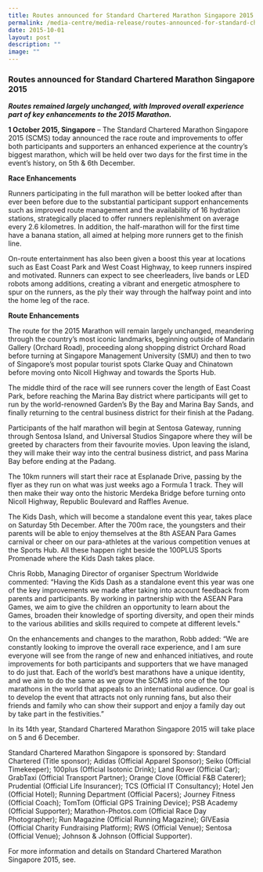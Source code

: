 ```yaml
---
title: Routes announced for Standard Chartered Marathon Singapore 2015
permalink: /media-centre/media-release/routes-announced-for-standard-chartered-marathon-singapore-2015/
date: 2015-10-01
layout: post
description: ""
image: ""
---
```

### **Routes announced for Standard Chartered Marathon Singapore 2015**
**_Routes remained largely unchanged, with Improved overall experience part of key enhancements to the 2015 Marathon._**

**1 October 2015, Singapore** – The Standard Chartered Marathon Singapore 2015 (SCMS) today announced the race route and improvements to offer both participants and supporters an enhanced experience at the country’s biggest marathon, which will be held over two days for the first time in the event’s history, on 5th & 6th December.

**Race Enhancements**

Runners participating in the full marathon will be better looked after than ever been before due to the substantial participant support enhancements such as improved route management and the availability of 16 hydration stations, strategically placed to offer runners replenishment on average every 2.6 kilometres. In addition, the half-marathon will for the first time have a banana station, all aimed at helping more runners get to the finish line.

On-route entertainment has also been given a boost this year at locations such as East Coast Park and West Coast Highway, to keep runners inspired and motivated. Runners can expect to see cheerleaders, live bands or LED robots among additions, creating a vibrant and energetic atmosphere to spur on the runners, as the ply their way through the halfway point and into the home leg of the race.

**Route Enhancements**

The route for the 2015 Marathon will remain largely unchanged, meandering through the country’s most iconic landmarks, beginning outside of Mandarin Gallery (Orchard Road), proceeding along shopping district Orchard Road before turning at Singapore Management University (SMU) and then to two of Singapore’s most popular tourist spots Clarke Quay and Chinatown before moving onto Nicoll Highway and towards the Sports Hub.

The middle third of the race will see runners cover the length of East Coast Park, before reaching the Marina Bay district where participants will get to run by the world-renowned Garden’s By the Bay and Marina Bay Sands, and finally returning to the central business district for their finish at the Padang.

Participants of the half marathon will begin at Sentosa Gateway, running through Sentosa Island, and Universal Studios Singapore where they will be greeted by characters from their favourite movies. Upon leaving the island, they will make their way into the central business district, and pass Marina Bay before ending at the Padang.

The 10km runners will start their race at Esplanade Drive, passing by the flyer as they run on what was just weeks ago a Formula 1 track. They will then make their way onto the historic Merdeka Bridge before turning onto Nicoll Highway, Republic Boulevard and Raffles Avenue.

The Kids Dash, which will become a standalone event this year, takes place on Saturday 5th December. After the 700m race, the youngsters and their parents will be able to enjoy themselves at the 8th ASEAN Para Games carnival or cheer on our para-athletes at the various competition venues at the Sports Hub. All these happen right beside the 100PLUS Sports Promenade where the Kids Dash takes place.

Chris Robb, Managing Director of organiser Spectrum Worldwide commented: “Having the Kids Dash as a standalone event this year was one of the key improvements we made after taking into account feedback from parents and participants. By working in partnership with the ASEAN Para Games, we aim to give the children an opportunity to learn about the Games, broaden their knowledge of sporting diversity, and open their minds to the various abilities and skills required to compete at different levels."

On the enhancements and changes to the marathon, Robb added: “We are constantly looking to improve the overall race experience, and I am sure everyone will see from the range of new and enhanced initiatives, and route improvements for both participants and supporters that we have managed to do just that. Each of the world’s best marathons have a unique identity, and we aim to do the same as we grow the SCMS into one of the top marathons in the world that appeals to an international audience. Our goal is to develop the event that attracts not only running fans, but also their friends and family who can show their support and enjoy a family day out by take part in the festivities.”

In its 14th year, Standard Chartered Marathon Singapore 2015 will take place on 5 and 6 December.

Standard Chartered Marathon Singapore is sponsored by: Standard Chartered (Title sponsor); Adidas (Official Apparel Sponsor); Seiko (Official Timekeeper); 100plus (Official Isotonic Drink); Land Rover (Official Car); GrabTaxi (Official Transport Partner); Orange Clove (Official F&B Caterer); Prudential (Official Life Insurancer); TCS (Official IT Consultancy); Hotel Jen (Official Hotel); Running Department (Official Pacers); Journey Fitness (Official Coach); TomTom (Official GPS Training Device); PSB Academy (Official Supporter); Marathon-Photos.com (Official Race Day Photographer); Run Magazine (Official Running Magazine); GIVEasia (Official Charity Fundraising Platform); RWS (Official Venue); Sentosa (Official Venue); Johnson & Johnson (Official Supporter).

For more information and details on Standard Chartered Marathon Singapore 2015, see.